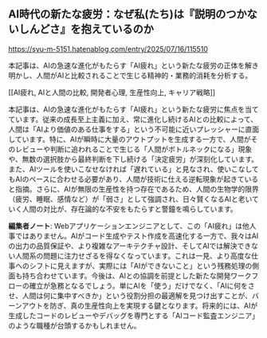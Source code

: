 ## AI時代の新たな疲労：なぜ私(たち)は『説明のつかないしんどさ』を抱えているのか

https://syu-m-5151.hatenablog.com/entry/2025/07/16/115510

本記事は、AIの急速な進化がもたらす「AI疲れ」という新たな疲労の正体を解き明かし、人間がAIと比較されることで生じる精神的・業務的消耗を分析する。

[[AI疲れ, AIと人間の比較, 開発者心理, 生産性向上, キャリア戦略]]

本記事は、AIの急速な進化がもたらす「AI疲れ」という新たな疲労に焦点を当てています。従来の成長至上主義に加え、常に進化し続けるAIとの比較によって、人間は「AIより価値のある仕事をする」という不可能に近いプレッシャーに直面しています。特に、AIが瞬時に大量のアウトプットを生成する一方で、人間がそのレビューや判断に追われることで生じる「人間がボトルネックになる」現象や、無数の選択肢から最終判断を下し続ける「決定疲労」が深刻化しています。また、AIツールを使いこなせなければ「遅れている」と見なされ、使いこなしてもAIのペースに合わせる必要があり、人間が技術に仕える逆転現象が起きていると指摘。さらに、AIが無限の生産性を持つ存在であるため、人間の生物学的限界（疲労、睡眠、感情など）が「弱さ」として強調され、日々賢くなるAIと老いていく人間の対比が、存在論的な不安をもたらすと警鐘を鳴らしています。

**編集者ノート**: Webアプリケーションエンジニアとして、この「AI疲れ」は他人事ではありません。AIがコード生成やテスト作成を高速化する一方で、我々はAIの出力の品質保証や、より複雑なアーキテクチャ設計、そしてAIでは解決できない人間系の問題に注力せざるを得なくなっています。これは一見、より高度な仕事へのシフトに見えますが、実際には「AIができないこと」という残務処理の側面も持ち合わせています。今後は、AIとの協調を前提とした新たな開発ワークフローの確立が急務となるでしょう。単にAIを「使う」だけでなく、「AIに何をさせ、人間は何に集中すべきか」という役割分担の最適解を見つけ出すことが、バーンアウトを防ぎ、真の生産性向上を実現する鍵となります。将来的には、AIが生成したコードのレビューやデバッグを専門とする「AIコード監査エンジニア」のような職種が台頭するかもしれません。